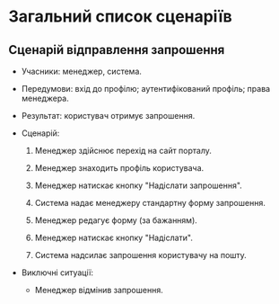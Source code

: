 # Загальний список сценаріїв
## Сценарій відправлення запрошення

- Учасники: менеджер, система.

- Передумови: вхід до профілю; аутентифікований профіль; права менеджера.

- Результат: користувач отримує запрошення.

- Сценарій:

	1. Менеджер здійснює перехід на сайт порталу.
		
	2. Менеджер знаходить профіль користувача.
	
	3. Менеджер натискає кнопку "Надіслати запрошення".
	
	4. Система надає менеджеру стандартну форму запрошення.
	
	5. Менеджер редагує форму (за бажанням).
	
	6. Менеджер натискає кнопку "Надіслати".
	
	7. Система надсилає запрошення користувачу на пошту.
	
- Виключні ситуації:
	- Менеджер відмінив запрошення.
